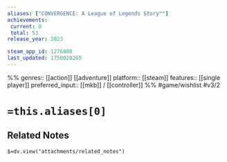 ```yaml
---
aliases: ["CONVERGENCE: A League of Legends Story™"]
achievements:
 current: 0
 total: 53
release_year: 2023

steam_app_id: 1276800
last_updated: 1750028265
---
```

%%
genres:: [[action]] [[adventure]]
platform:: [[steam]]
features:: [[single player]]
preferred_input:: [[mkb]] / [[controller]]
%%
#game/wishlist
#v3/2

# `=this.aliases[0]`
## Related Notes
`$=dv.view("attachments/related_notes")`